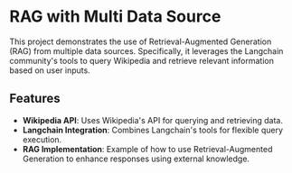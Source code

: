 # RAG with Multi Data Source

This project demonstrates the use of Retrieval-Augmented Generation (RAG) from multiple data sources. Specifically, it leverages the Langchain community's tools to query Wikipedia and retrieve relevant information based on user inputs.

## Features

- **Wikipedia API**: Uses Wikipedia's API for querying and retrieving data.
- **Langchain Integration**: Combines Langchain's tools for flexible query execution.
- **RAG Implementation**: Example of how to use Retrieval-Augmented Generation to enhance responses using external knowledge.
